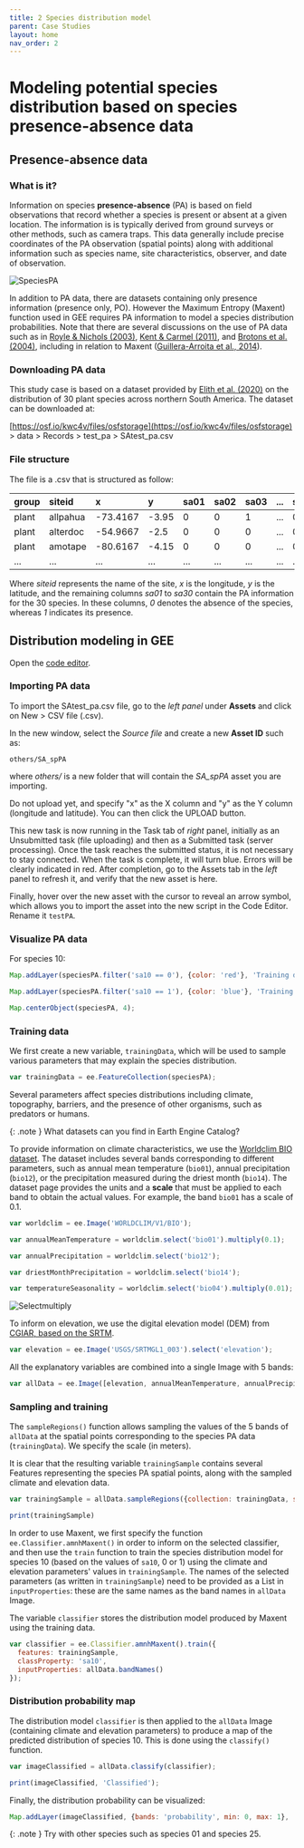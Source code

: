 ```yaml
---
title: 2 Species distribution model
parent: Case Studies
layout: home
nav_order: 2
---
```


# Modeling potential species distribution based on species presence-absence data

## Presence-absence data

### What is it?

Information on species **presence-absence** (PA) is based on field observations that record whether a species is present or absent at a given location. The information is is typically derived from ground surveys or other methods, such as camera traps. This data generally include precise coordinates of the PA observation (spatial points) along with additional information such as species name, site characteristics, observer, and date of observation. 

![SpeciesPA](https://pnathanoj.github.io/someinfo/NTNU2025/speciespa.png)

In addition to PA data, there are datasets containing only presence information (presence only, PO). However the Maximum Entropy (Maxent) function used in GEE requires PA information to model a species distribution probabilities. Note that there are several discussions on the use of PA data such as in [Royle & Nichols (2003)](https://doi.org/10.1890/0012-9658(2003)084[0777:EAFRPA]2.0.CO;2), [Kent & Carmel (2011)](https://doi.org/10.1111/j.1472-4642.2011.00755.x), and [Brotons et al. (2004)](https://doi.org/10.1111/j.0906-7590.2004.03764.x), including in relation to Maxent ([Guillera-Arroita et al., 2014](https://doi.org/10.1111/2041-210X.12252)).

### Downloading PA data

This study case is based on a dataset provided by [Elith et al. (2020)](https://doi.org/10.17161/bi.v15i2.13384) on the distribution of 30 plant species across northern South America. The dataset can be downloaded at:

[https://osf.io/kwc4v/files/osfstorage](https://osf.io/kwc4v/files/osfstorage) > data > Records > test_pa > SAtest_pa.csv

### File structure

The file is a .csv that is structured as follow:

| group   | siteid      | x         | y        | sa01 | sa02 | sa03 | ... | sa30 |
|:--------|:------------|:----------|:---------|:-----|:-----|:-----|:----|:-----|
| plant   | allpahua    | -73.4167  | -3.95    | 0    | 0    | 1    | ... | 0    |
| plant   | alterdoc    | -54.9667  | -2.5     | 0    | 0    | 0    | ... | 0    |
| plant   | amotape     | -80.6167  | -4.15    | 0    | 0    | 0    | ... | 0    |
| ...     | ...         | ...       | ...      | ...  | ...  | ...  | ... | ...  |

Where *siteid* represents the name of the site, *x* is the longitude, *y* is the latitude, and the remaining columns *sa01* to *sa30* contain the PA information for the 30 species. In these columns, *0* denotes the absence of the species, whereas *1* indicates its presence.

## Distribution modeling in GEE

Open the [code editor](https://code.earthengine.google.com/).

### Importing PA data

To import the SAtest_pa.csv file, go to the *left panel* under **Assets** and click on New > CSV file (.csv).

In the new window, select the *Source file* and create a new **Asset ID** such as:
```
others/SA_spPA
```
where *others/* is a new folder that will contain the *SA_spPA* asset you are importing.

Do not upload yet, and specify "x" as the X column and "y" as the Y column (longitude and latitude). You can then click the UPLOAD button.

This new task is now running in the Task tab of *right* panel, initially as an Unsubmitted task (file uploading) and then as a Submitted task (server processing). Once the task reaches the submitted status, it is not necessary to stay connected. When the task is complete, it will turn blue. Errors will be clearly indicated in red. After completion, go to the Assets tab in the *left* panel to refresh it, and verify that the new asset is here.

Finally, hover over the new asset with the cursor to reveal an arrow symbol, which allows you to import the asset into the new script in the Code Editor. Rename it ``testPA``.

### Visualize PA data

For species 10:

```js
Map.addLayer(speciesPA.filter('sa10 == 0'), {color: 'red'}, 'Training data (sp. absent)');

Map.addLayer(speciesPA.filter('sa10 == 1'), {color: 'blue'}, 'Training data (sp. present)');

Map.centerObject(speciesPA, 4);
```

### Training data

We first create a new variable, ``trainingData``, which will be used to sample various parameters that may explain the species distribution.

```js
var trainingData = ee.FeatureCollection(speciesPA);
```

Several parameters affect species distributions including climate, topography, barriers, and the presence of other organisms, such as predators or humans.

{: .note }
What datasets can you find in Earth Engine Catalog?


To provide information on climate characteristics, we use the [Worldclim BIO dataset](https://developers.google.com/earth-engine/datasets/catalog/WORLDCLIM_V1_BIO). The dataset includes several bands corresponding to different parameters, such as annual mean temperature (``bio01``), annual precipitation  (``bio12``), or the precipitation measured during the driest month  (``bio14``). The dataset page provides the units and a **scale** that must be applied to each band to obtain the actual values. For example, the band ``bio01`` has a scale of 0.1.

```js
var worldclim = ee.Image('WORLDCLIM/V1/BIO');

var annualMeanTemperature = worldclim.select('bio01').multiply(0.1);

var annualPrecipitation = worldclim.select('bio12');

var driestMonthPrecipitation = worldclim.select('bio14');

var temperatureSeasonality = worldclim.select('bio04').multiply(0.01);
```

![Selectmultiply](https://pnathanoj.github.io/someinfo/NTNU2025/selectmultiply.png)

To inform on elevation, we use the digital elevation model (DEM) from [CGIAR, based on the SRTM](https://developers.google.com/earth-engine/datasets/catalog/CGIAR_SRTM90_V4).

```js
var elevation = ee.Image('USGS/SRTMGL1_003').select('elevation');
```

All the explanatory variables are combined into a single Image with 5 bands:

```js
var allData = ee.Image([elevation, annualMeanTemperature, annualPrecipitation, driestMonthPrecipitation, temperatureSeasonality]);
```

### Sampling and training

The ``sampleRegions()`` function allows sampling the values of the 5 bands of ``allData`` at the spatial points corresponding to the species PA data (``trainingData``). We specify the scale (in meters). 

It is clear that the resulting variable ``trainingSample`` contains several Features representing the species PA spatial points, along with the sampled climate and elevation data.

```js
var trainingSample = allData.sampleRegions({collection: trainingData, scale: 500});

print(trainingSample)
```

In order to use Maxent, we first specify the function ``ee.Classifier.amnhMaxent()`` in order to inform on the selected classifier, and then use the ``train`` function to train the species distribution model for species 10 (based on the values of ``sa10``, 0 or 1) using the climate and elevation parameters' values in ``trainingSample``. The names of the selected parameters (as written in ``trainingSample``) need to be provided as a List in ``inputProperties``: these are the same names as the band names in ``allData`` Image.

The variable ``classifier`` stores the distribution model produced by Maxent using the training data.

```js
var classifier = ee.Classifier.amnhMaxent().train({
  features: trainingSample,
  classProperty: 'sa10',
  inputProperties: allData.bandNames()
});
```

### Distribution probability map

The distribution model ``classifier`` is then applied to the ``allData`` Image (containing climate and elevation parameters) to produce a map of the predicted distribution of species 10. This is done using the ``classify()`` function.

```js
var imageClassified = allData.classify(classifier);

print(imageClassified, 'Classified');
```

Finally, the distribution probability can be visualized:

```js
Map.addLayer(imageClassified, {bands: 'probability', min: 0, max: 1}, 'Probability’);
```


{: .note }
Try with other species such as species 01 and species 25.
